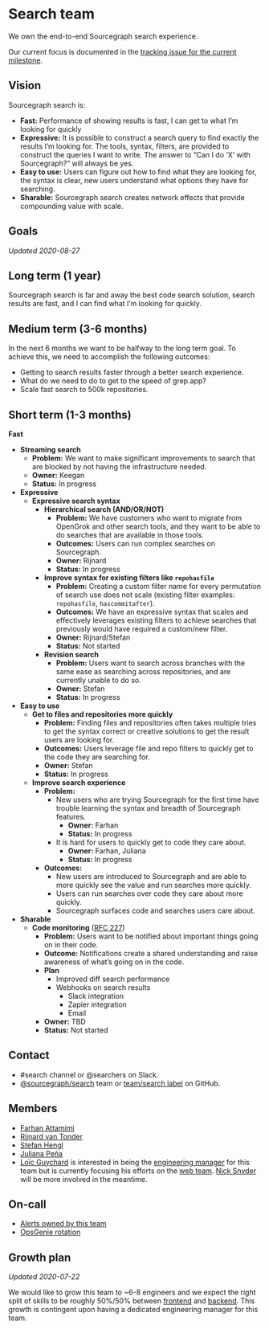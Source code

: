 # Search team

We own the end-to-end Sourcegraph search experience.

Our current focus is documented in the [tracking issue for the current milestone](https://github.com/sourcegraph/sourcegraph/issues?q=is%3Aopen+is%3Aissue+label%3Atracking+label%3Ateam%2Fsearch).

## Vision

Sourcegraph search is:
- **Fast:** Performance of showing results is fast, I can get to what I’m looking for quickly
- **Expressive:** It is possible to construct a search query to find exactly the results I’m looking for. The tools, syntax, filters, are provided to construct the queries I want to write.
The answer to “Can I do ‘X’ with Sourcegraph?” will always be yes.
- **Easy to use:** Users can figure out how to find what they are looking for, the syntax is clear, new users understand what options they have for searching.
- **Sharable:** Sourcegraph search creates network effects that provide compounding value with scale. 

## Goals
_Updated 2020-08-27_

## Long term (1 year)
Sourcegraph search is far and away the best code search solution, search results are fast, and I can find what I’m looking for quickly.

## Medium term (3-6 months)
In the next 6 months we want to be halfway to the long term goal. To achieve this, we need to accomplish the following outcomes:

- Getting to search results faster through a better search experience.
- What do we need to do to get to the speed of grep.app?
- Scale fast search to 500k repositories.

## Short term (1-3 months)

**Fast**
  - **Streaming search**
    - **Problem:** We want to make significant improvements to search that are blocked by not having the infrastructure needed.
    - **Owner:** Keegan
    - **Status:** In progress
- **Expressive**
  - **Expressive search syntax**
    - **Hierarchical search (AND/OR/NOT)**
        - **Problem:** We have customers who want to migrate from OpenGrok and other search tools, and they want to be able to do searches that are available in those tools.
        - **Outcomes:** Users can run complex searches on Sourcegraph.
        - **Owner:** Rijnard
        - **Status:** In progress
    - **Improve syntax for existing filters like `repohasfile`**
        - **Problem:** Creating a custom filter name for every permutation of search use does not scale (existing filter examples: `repohasfile`, `hascommitafter`).
        - **Outcomes:** We have an expressive syntax that scales and effectively leverages existing filters to achieve searches that previously would have required a custom/new filter.
        - **Owner:** Rijnard/Stefan
        - **Status:** Not started
    - **Revision search**
        - **Problem:** Users want to search across branches with the same ease as searching across repositories, and are currently unable to do so.
        - **Owner:** Stefan
        - **Status:** In progress
- **Easy to use**
  - **Get to files and repositories more quickly**
    - **Problem:** Finding files and repositories often takes multiple tries to get the syntax correct or creative solutions to get the result users are looking for.
    - **Outcomes:** Users leverage file and repo filters to quickly get to the code they are searching for.
    - **Owner:** Stefan
    - **Status:** In progress
  - **Improve search experience**
    - **Problem:** 
      - New users who are trying Sourcegraph for the first time have trouble learning the syntax and breadth of Sourcegraph features.
        - **Owner:** Farhan
        - **Status:** In progress
      - It is hard for users to quickly get to code they care about.
        - **Owner:** Farhan, Juliana
        - **Status:** In progress
    - **Outcomes:** 
        - New users are introduced to Sourcegraph and are able to more quickly see the value and run searches more quickly.
        - Users can run searches over code they care about more quickly.
        - Sourcegraph surfaces code and searches users care about.
- **Sharable**
  - **Code monitoring** ([RFC 227](https://docs.google.com/document/d/1_R5DgpUkxyZilsJ9vBQm5cvRPT2udc3tZIPg2q3cnZU/edit))
    - **Problem:** Users want to be notified about important things going on in their code.
    - **Outcome:** Notifications create a shared understanding and raise awareness of what’s going on in the code.
    - **Plan**
        - Improved diff search performance
        - Webhooks on search results
          - Slack integration
          - Zapier integration
          - Email
    - **Owner:** TBD
    - **Status:** Not started



## Contact

- #search channel or @searchers on Slack.
- [@sourcegraph/search](https://github.com/orgs/sourcegraph/teams/search) team or [team/search label](https://github.com/sourcegraph/sourcegraph/issues?q=is%3Aissue+is%3Aopen+label%3Ateam%2Fsearch+) on GitHub.

## Members

- [Farhan Attamimi](../../../company/team/index.md#farhan-attamimi)
- [Rijnard van Tonder](../../../company/team/index.md#rijnard-van-tonder)
- [Stefan Hengl](../../../company/team/index.md#stefan-hengl-he-him)
- [Juliana Peña](../../../company/team/index.md#juliana-peña-she-her)
- [Loïc Guychard](../../../company/team/index.md#loic-guychard) is interested in being the [engineering manager](../roles.md#engineering-manager) for this team but is currently focusing his efforts on the [web team](../web/index.md). [Nick Snyder](../../../company/team/index.md#nick-snyder-he-him) will be more involved in the meantime.

## On-call

- [Alerts owned by this team](https://sourcegraph.com/search?q=repo%3A%5Egithub.com%2Fsourcegraph%2Fsourcegraph%24+file%3Amonitoring%2F.*+%7B%3A%5B_%5D%2C+Owner%3A+ObservableOwnerSearch%2C+%3A%5B_%5D%7D+OR+%28%3A%5B_%5D%2C+ObservableOwnerSearch%29+count%3A1000&patternType=structural)
- [OpsGenie rotation](https://sourcegraph.app.opsgenie.com/teams/dashboard/f482ef3e-f5dc-4bef-b7c4-307e0ad30d6a)

## Growth plan

_Updated 2020-07-22_

We would like to grow this team to ~6-8 engineers and we expect the right split of skills to be roughly 50%/50% between [frontend](https://github.com/sourcegraph/careers/blob/master/job-descriptions/software-engineer-frontend.md) and [backend](https://github.com/sourcegraph/careers/blob/master/job-descriptions/software-engineer-backend.md). This growth is contingent upon having a dedicated engineering manager for this team.
